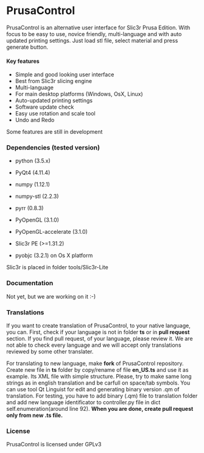 # PrusaControl

PrusaControl is an alternative user interface for Slic3r Prusa Edition. With focus to be easy to use, novice friendly, multi-language and with auto updated printing settings. Just load stl file, select material and press generate button.

#### Key features
- Simple and good looking user interface
- Best from Slic3r slicing engine
- Multi-language
- For main desktop platforms (Windows, OsX, Linux)
- Auto-updated printing settings
- Software update check
- Easy use rotation and scale tool
- Undo and Redo

Some features are still in development



### Dependencies (tested version)

- python (3.5.x)
- PyQt4 (4.11.4)
- numpy (1.12.1)
- numpy-stl (2.2.3)
- pyrr (0.8.3)
- PyOpenGL (3.1.0)
- PyOpenGL-accelerate (3.1.0)
- Slic3r PE (>=1.31.2)

- pyobjc (3.2.1) on Os X platform

Slic3r is placed in folder tools/Slic3r-Lite

### Documentation
Not yet, but we are working on it :-) 

### Translations
If you want to create translation of PrusaControl, to your native language, you can. First, check if your language is not in folder **ts** or in **pull request** section. If you find pull request, of your language, please review it. We are not able to check every language and we will accept only translations reviewed by some other translater.

For translating to new language, make **fork** of PrusaControl repository. Create new file in **ts** folder by copy/rename of file **en_US.ts** and use it as example. Its XML file with simple structure. Please, try to make same long strings as in english translation and be carfull on space/tab symbols. You can use tool Qt Linguist for edit and generating binary version .qm of translation. For testing, you have to add binary (.qm) file to translation folder and add new language identificator to controller.py file in dict self.enumeration(around line 92). **When you are done, create pull request only from new .ts file.**


### License
PrusaControl is licensed under GPLv3